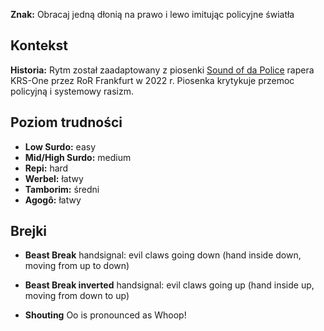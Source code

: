 **Znak:** Obracaj jedną dłonią na prawo i lewo imitując policyjne światła

## Kontekst

**Historia:** Rytm został zaadaptowany z piosenki [Sound of da
Police](https://en.wikipedia.org/wiki/Sound_of_da_Police) rapera KRS-One przez
RoR Frankfurt w 2022 r. Piosenka krytykuje przemoc policyjną i systemowy rasizm.

## Poziom trudności

* **Low Surdo:** easy
* **Mid/High Surdo:** medium
* **Repi:** hard
* **Werbel:** łatwy
* **Tamborim:** średni
* **Agogô:** łatwy

## Brejki

* **Beast Break** handsignal: evil claws going down (hand inside down, moving
  from up to down)
* **Beast Break inverted** handsignal: evil claws going up (hand inside up,
  moving from down to up)

* **Shouting** Oo is pronounced as Whoop!
